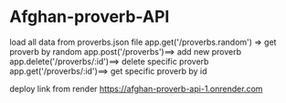 # Afghan-proverb-API

load all data from proverbs.json file
app.get('/proverbs.random') => get proverb by random
app.post('/proverbs')==> add new proverb
app.delete('/proverbs/:id')==> delete specific proverb
app.get('/proverbs/:id')==> get specific proverb by id

deploy link from render https://afghan-proverb-api-1.onrender.com
